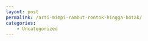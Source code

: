 ```yaml
---
layout: post
permalink: /arti-mimpi-rambut-rontok-hingga-botak/
categories:
    - Uncategorized
---
```


